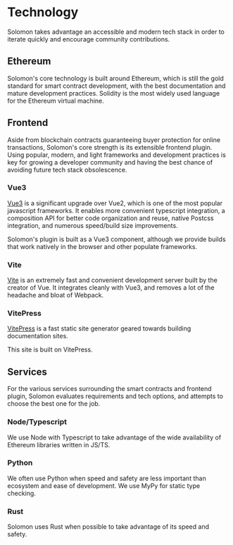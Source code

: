 # Technology

Solomon takes advantage an accessible and modern tech stack in order to iterate quickly and encourage community contributions.

## Ethereum

Solomon's core technology is built around Ethereum, which is still the gold standard for smart contract development, with the best documentation and mature development practices. Solidity is the most widely used language for the Ethereum virtual machine.

## Frontend

Aside from blockchain contracts guaranteeing buyer protection for online transactions, Solomon's core strength is its extensible frontend plugin. Using popular, modern, and light frameworks and development practices is key for growing a developer community and having the best chance of avoiding future tech stack obsolescence.

### Vue3

[Vue3](https://github.com/vuejs/vue-next) is a significant upgrade over Vue2, which is one of the most popular javascript frameworks. It enables more convenient typescript integration, a composition API for better code organization and reuse, native Postcss integration, and numerous speed/build size improvements.

Solomon's plugin is built as a Vue3 component, although we provide builds that work natively in the browser and other populate frameworks.

### Vite

[Vite](https://github.com/vitejs/vite) is an extremely fast and convenient development server built by the creator of Vue. It integrates cleanly with Vue3, and removes a lot of the headache and bloat of Webpack.

### VitePress

[VitePress](https://github.com/vuejs/vitepress) is a fast static site generator geared towards building documentation sites.

This site is built on VitePress.

## Services

For the various services surrounding the smart contracts and frontend plugin, Solomon evaluates requirements and tech options, and attempts to choose the best one for the job.

### Node/Typescript

We use Node with Typescript to take advantage of the wide availability of Ethereum libraries written in JS/TS.

### Python

We often use Python when speed and safety are less important than ecosystem and ease of development. We use MyPy for static type checking.

### Rust

Solomon uses Rust when possible to take advantage of its speed and safety.
